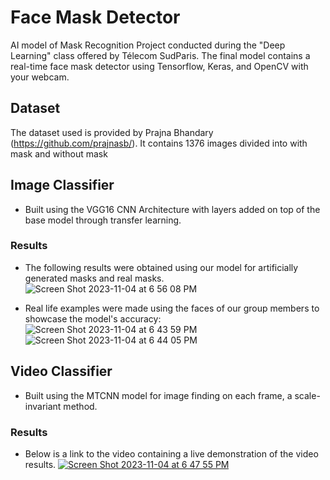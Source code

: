 # Face Mask Detector
AI model of Mask Recognition Project conducted during the "Deep Learning" class offered by Télecom SudParis. 
The final model contains a real-time face mask detector using Tensorflow, Keras, and OpenCV with your webcam.

## Dataset
The dataset used is provided by Prajna Bhandary (https://github.com/prajnasb/). It contains 1376 images divided into with mask and without mask

## Image Classifier
- Built using the VGG16 CNN Architecture with layers added on top of the base model through transfer learning.
  
### Results
- The following results were obtained using our model for artificially generated masks and real masks.
![Screen Shot 2023-11-04 at 6 56 08 PM](https://github.com/thaisstein/mask-detector/assets/52481495/8d833e0c-25bf-4736-9892-ee65a4462578)

- Real life examples were made using the faces of our group members to showcase the model's accuracy:
![Screen Shot 2023-11-04 at 6 43 59 PM](https://github.com/thaisstein/mask-detector/assets/52481495/2ece34da-ef1a-497c-9d6e-9320257f66b2)
![Screen Shot 2023-11-04 at 6 44 05 PM](https://github.com/thaisstein/mask-detector/assets/52481495/a6724c42-3fa8-4fae-95ba-38ddbe777a62)

## Video Classifier
- Built using the MTCNN model for image finding on each frame, a scale-invariant method.

### Results
- Below is a link to the video containing a live demonstration of the video results.
[![Screen Shot 2023-11-04 at 6 47 55 PM](https://github.com/thaisstein/mask-detector/assets/52481495/9f92ac99-fde1-46cf-8ba6-597be5d8a996)](https://www.youtube.com/watch?v=Z5UPBoSzV4s "Screen Shot 2023-11-04 at 6 47 55 PM")

